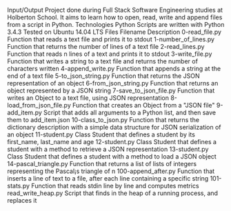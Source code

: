 Input/Output
Project done during Full Stack Software Engineering studies at Holberton School. It aims to learn how to open, read, write and append files from a script in Python.
Technologies
Python Scripts are written with Python 3.4.3 Tested on Ubuntu 14.04 LTS Files Filename Description 0-read_file.py Function that reads a text file and prints it to stdout 1-number_of_lines.py Function that returns the number of lines of a text file 2-read_lines.py Function that reads n lines of a text and prints it to stdout 3-write_file.py Function that writes a string to a text file and returns the number of characters written 4-append_write.py Function that appends a string at the end of a text file 5-to_json_string.py Function that returns the JSON representation of an object 6-from_json_string.py Function that returns an object represented by a JSON string 7-save_to_json_file.py Function that writes an Object to a text file, using JSON representation 8-load_from_json_file.py Function that creates an Object from a "JSON file" 9-add_item.py Script that adds all arguments to a Python list, and then save them to add_item.json 10-class_to_json.py Function that returns the dictionary description with a simple data structure for JSON serialization of an object 11-student.py Class Student that defines a student by its first_name, last_name and age 12-student.py Class Student that defines a student with a method to retrieve a JSON representation 13-student.py Class Student that defines a student with a method to load a JSON object 14-pascal_triangle.py Function that returns a list of lists of integers representing the Pascal¡s triangle of n 100-append_after.py Function that inserts a line of text to a file, after each line containing a specific string 101-stats.py Function that reads stdin line by line and computes metrics read_write_heap.py Script that finds in the heap of a running process, and replaces it

